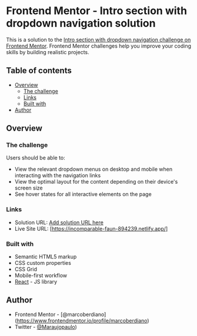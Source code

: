 # Frontend Mentor - Intro section with dropdown navigation solution

This is a solution to the [Intro section with dropdown navigation challenge on Frontend Mentor](https://www.frontendmentor.io/challenges/intro-section-with-dropdown-navigation-ryaPetHE5). Frontend Mentor challenges help you improve your coding skills by building realistic projects. 

## Table of contents

- [Overview](#overview)
  - [The challenge](#the-challenge)
  - [Links](#links)
  - [Built with](#built-with)
- [Author](#author)

## Overview

### The challenge

Users should be able to:

- View the relevant dropdown menus on desktop and mobile when interacting with the navigation links
- View the optimal layout for the content depending on their device's screen size
- See hover states for all interactive elements on the page

### Links

- Solution URL: [Add solution URL here](https://your-solution-url.com)
- Live Site URL: [https://incomparable-faun-894239.netlify.app/]

### Built with

- Semantic HTML5 markup
- CSS custom properties
- CSS Grid
- Mobile-first workflow
- [React](https://reactjs.org/) - JS library

## Author

- Frontend Mentor - [@marcoberdiano] (https://www.frontendmentor.io/profile/marcoberdiano)
- Twitter - [@Maraujopaulo](https://twitter.com/Maraujopaulo))
